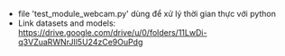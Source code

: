 - file 'test_module_webcam.py' dùng để xử lý thời gian thực với python
- Link datasets and models: https://drive.google.com/drive/u/0/folders/11LwDi-q3VZuaRWNrJIl5U24zCe9OuPdg
